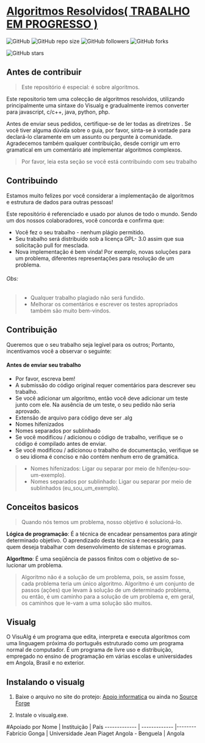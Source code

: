 # [Algoritmos Resolvidos( TRABALHO EM PROGRESSO )](https://github.com/DevGonga/AlgoritmosResolvidos "# Algoritmos Resolvidos")
![GitHub](https://img.shields.io/github/license/DevGonga/AlgoritmosResolvidos.svg?style=for-the-badge&label=Licença&color=red) ![GitHub repo size](https://img.shields.io/github/repo-size/DevGonga/AlgoritmosResolvidos.svg?style=for-the-badge&label=Tamanho&color=) ![GitHub followers](https://img.shields.io/github/followers/DevGonga.svg?style=for-the-badge&label=Seguidores/as)  ![GitHub forks](https://img.shields.io/github/forks/DevGonga/AlgoritmosResolvidos.svg?style=for-the-badge&label=Garfos)

![GitHub stars](https://img.shields.io/github/stars/devgonga/algoritimosresolvidos.svg?style=for-the-badge&label=Estrelas)
## Antes de contribuir
> Este repositório é especial: é sobre algoritmos. 

Este repositorio tem  uma colecção de algoritmos resolvidos, utilizando principalmente uma sintaxe do Visualg e gradualmente iremos converter para javascript, c/c++, java, python, php.

Antes de enviar seus pedidos, certifique-se de ler todas as diretrizes . 
Se você tiver alguma dúvida sobre o guia, por favor, sinta-se à vontade para declará-lo claramente em um assunto ou pergunte à comunidade.
Agradecemos também  qualquer contribuição, desde corrigir um erro gramatical em um comentário até implementar algoritmos complexos. 
> Por favor, leia esta seção se você está contribuindo com seu trabalho

## Contribuindo
Estamos muito felizes por você considerar a implementação de algoritmos e estrutura de dados para outras pessoas! 

Este repositório é referenciado e usado por alunos de todo o mundo. Sendo um dos nossos colaboradores, você concorda e confirma que:

- Você fez o seu trabalho - nenhum plágio permitido.
- Seu trabalho será distribuído sob a licença GPL- 3.0  assim que sua solicitação pull for mesclada.
- Nova implementação é bem vinda! Por exemplo, novas soluções para um problema, diferentes representações para resolução de um problema.

###### Obs:
> - Qualquer trabalho plagiado não será fundido.
> - Melhorar os comentários e escrever os testes apropriados também são muito bem-vindos.


## Contribuição
Queremos que o seu trabalho seja legível para os outros; Portanto, incentivamos você a observar o seguinte:
#### Antes de enviar seu trabalho
- Por favor, escreva bem!
- A submissão do código original requer comentários para descrever seu trabalho.
- Se você adicionar um algoritmo, então você deve adicionar um teste junto com ele. Na ausência de um teste, o seu pedido não seria aprovado.   
- Extensão de arquivo para código deve ser .alg
- Nomes hifenizados
- Nomes separados por sublinhado
- Se você modificou / adicionou o código de trabalho, verifique se o código é compilado antes de enviar.
- Se você modificou / adicionou o trabalho de documentação, verifique se o seu idioma é conciso e não contém nenhum erro de gramática.


> - Nomes hifenizados: Ligar ou separar por meio de hífen(eu-sou-um-exemplo). 
> - Nomes separados por sublinhado: Ligar ou separar por meio de sublinhados (eu_sou_um_exemplo). 

## Conceitos basicos
> Quando nós temos um problema, nosso objetivo é solucioná-lo. 

**Lógica de programação**:  É a técnica de encadear pensamentos para atingir determinado objetivo. O aprendizado desta técnica é necessário, para quem deseja trabalhar com desenvolvimento de sistemas e programas. 

**Algorltmo**:  É uma seqüência de passos finitos com o objetivo de so-lucionar um problema. 

> Algoritmo não é a solução de um problema, pois, se assim fosse, cada problema teria um único algoritmo. Algoritmo é um conjunto de passos (ações) que levam à solução de um determinado problema, ou então, é um caminho para a solução de um problema e, em geral, os caminhos que le-vam a uma solução são muitos. 



## Visualg

O VisuAlg é um programa que edita, interpreta e executa algoritmos com uma linguagem próxima do português estruturado como um programa normal de computador. É um programa de livre uso e distribuição, empregado no ensino de programação em várias escolas e universidades em Angola, Brasil  e no exterior.


## Instalando o visualg
1) Baixe o arquivo no site do protejo: [Apoio informatica](https://www.apoioinformatica.inf.br/produtos/visualg "Apoio informatica")   ou ainda no [Source Forge]( https://sourceforge.net/projects/visualg30/ "Source Forge")

2) Instale o visualg.exe.

#Apoiado por
Nome  | Instituição | País
------------- | ------------- |--------
Fabrício Gonga  | Universidade Jean Piaget Angola - Benguela | Angola

